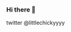 ### Hi there 👋

<!--
**littlechickyyyy/littlechickyyyy** is a ✨ _special_ ✨ repository because its `README.md` (this file) appears on your GitHub profile.

sobre mim:

-viciada em vava 
-casada com a 30praum
-
- 🤔 I’m looking for help with ...
- 💬 Ask me about ...
- 
- Pronouns:ela/dela
- 
--> twitter @littlechickyyyy
